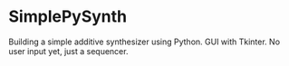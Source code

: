 # SimplePySynth
Building a simple additive synthesizer using Python. GUI with Tkinter.
No user input yet, just a sequencer.
